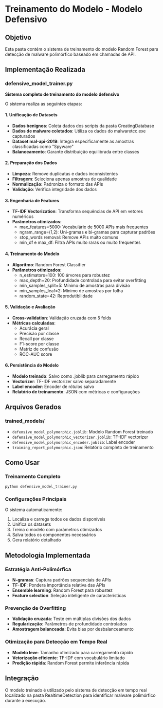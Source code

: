 # Treinamento do Modelo - Modelo Defensivo

## Objetivo
Esta pasta contém o sistema de treinamento do modelo Random Forest para detecção de malware polimórfico baseado em chamadas de API.

## Implementação Realizada

### defensive_model_trainer.py
**Sistema completo de treinamento do modelo defensivo**

O sistema realiza as seguintes etapas:

#### 1. Unificação de Datasets
- **Dados benignos**: Coleta dados dos scripts da pasta CreatingDatabase
- **Dados de malware coletados**: Utiliza os dados do malwaretcc.exe capturados
- **Dataset mal-api-2019**: Integra especificamente as amostras classificadas como "Spyware"
- **Balanceamento**: Garante distribuição equilibrada entre classes

#### 2. Preparação dos Dados
- **Limpeza**: Remove duplicatas e dados inconsistentes
- **Filtragem**: Seleciona apenas amostras de qualidade
- **Normalização**: Padroniza o formato das APIs
- **Validação**: Verifica integridade dos dados

#### 3. Engenharia de Features
- **TF-IDF Vectorization**: Transforma sequências de API em vetores numéricos
- **Parâmetros otimizados**:
  - max_features=5000: Vocabulário de 5000 APIs mais frequentes
  - ngram_range=(1,2): Uni-gramas e bi-gramas para capturar padrões
  - stop_words removal: Remove APIs muito comuns
  - min_df e max_df: Filtra APIs muito raras ou muito frequentes

#### 4. Treinamento do Modelo
- **Algoritmo**: Random Forest Classifier
- **Parâmetros otimizados**:
  - n_estimators=100: 100 árvores para robustez
  - max_depth=20: Profundidade controlada para evitar overfitting
  - min_samples_split=5: Mínimo de amostras para divisão
  - min_samples_leaf=2: Mínimo de amostras por folha
  - random_state=42: Reprodutibilidade

#### 5. Validação e Avaliação
- **Cross-validation**: Validação cruzada com 5 folds
- **Métricas calculadas**:
  - Acurácia geral
  - Precisão por classe
  - Recall por classe
  - F1-score por classe
  - Matriz de confusão
  - ROC-AUC score

#### 6. Persistência do Modelo
- **Modelo treinado**: Salvo como .joblib para carregamento rápido
- **Vectorizer**: TF-IDF vectorizer salvo separadamente
- **Label encoder**: Encoder de rótulos salvo
- **Relatório de treinamento**: JSON com métricas e configurações

## Arquivos Gerados

### trained_models/
- `defensive_model_polymorphic.joblib`: Modelo Random Forest treinado
- `defensive_model_polymorphic_vectorizer.joblib`: TF-IDF vectorizer
- `defensive_model_polymorphic_encoder.joblib`: Label encoder
- `training_report_polymorphic.json`: Relatório completo de treinamento

## Como Usar

### Treinamento Completo
```bash
python defensive_model_trainer.py
```

### Configurações Principais
O sistema automaticamente:
1. Localiza e carrega todos os dados disponíveis
2. Unifica os datasets
3. Treina o modelo com parâmetros otimizados
4. Salva todos os componentes necessários
5. Gera relatório detalhado

## Metodologia Implementada

### Estratégia Anti-Polimórfica
- **N-gramas**: Captura padrões sequenciais de APIs
- **TF-IDF**: Pondera importância relativa das APIs
- **Ensemble learning**: Random Forest para robustez
- **Feature selection**: Seleção inteligente de características

### Prevenção de Overfitting
- **Validação cruzada**: Teste em múltiplas divisões dos dados
- **Regularização**: Parâmetros de profundidade controlados
- **Amostragem balanceada**: Evita bias por desbalanceamento

### Otimização para Detecção em Tempo Real
- **Modelo leve**: Tamanho otimizado para carregamento rápido
- **Vetorização eficiente**: TF-IDF com vocabulário limitado
- **Predição rápida**: Random Forest permite inferência rápida

## Integração
O modelo treinado é utilizado pelo sistema de detecção em tempo real localizado na pasta RealtimeDetection para identificar malware polimórfico durante a execução.